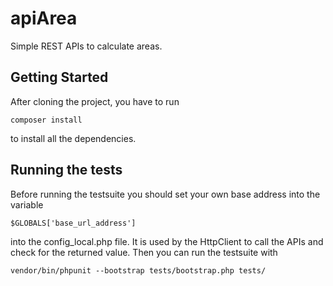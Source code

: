 # apiArea
Simple REST APIs to calculate areas.

## Getting Started
After cloning the project, you have to run 
```
composer install
```
to install all the dependencies.

## Running the tests
Before running the testsuite you should set your own base address into the variable
```
$GLOBALS['base_url_address']
```
into the config_local.php file. It is used by the HttpClient 
to call the APIs and check for the returned value.
Then you can run the testsuite with 
```
vendor/bin/phpunit --bootstrap tests/bootstrap.php tests/
```
